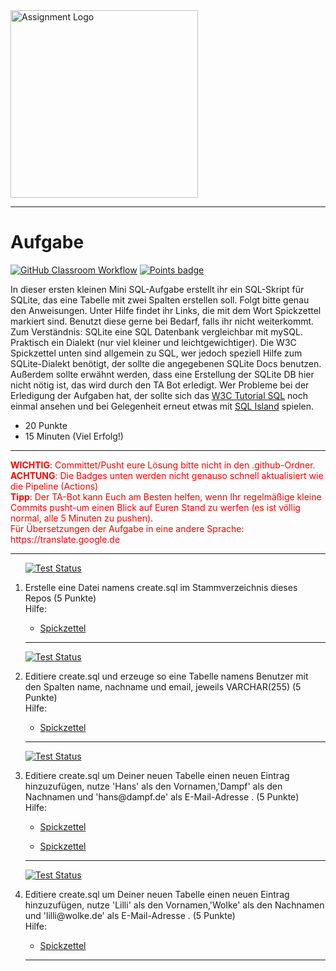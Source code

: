 <img src="https://3.bp.blogspot.com/-VdxnwsQC46k/WUE-wWtj3VI/AAAAAAAAbbE/EsX2rnx6sRkz6AZ3ojgSrSsvKubbyjyQwCLcBGAs/s1600/Sqlite.jpg" alt="Assignment Logo" width="300"/>

---
# Aufgabe
[![GitHub Classroom Workflow](https://github.com/helsoc7/sql-initial/actions/workflows/classroom.yml/badge.svg)](https://github.com/helsoc7/sql-initial/actions/workflows/classroom.yml) [![Points badge](../../blob/badges/.github/badges/points.svg)](../../actions) 

In dieser ersten kleinen Mini SQL-Aufgabe erstellt ihr ein SQL-Skript für SQLite, das eine Tabelle mit zwei Spalten erstellen soll. 
 Folgt bitte genau den Anweisungen. Unter Hilfe findet ihr Links, die mit dem Wort Spickzettel markiert sind. Benutzt diese gerne bei Bedarf, falls ihr nicht weiterkommt. 
 Zum Verständnis: SQLite eine SQL Datenbank vergleichbar mit mySQL. Praktisch ein Dialekt (nur viel kleiner und leichtgewichtiger). Die W3C Spickzettel unten sind allgemein zu SQL, wer jedoch speziell Hilfe zum SQLite-Dialekt benötigt, der sollte die angegebenen SQLite Docs benutzen. Außerdem sollte erwähnt werden, dass eine Erstellung der SQLite DB hier nicht nötig ist, das wird durch den TA Bot erledigt. Wer Probleme bei der Erledigung der Aufgaben hat, der sollte sich das [W3C Tutorial SQL](https://www.w3schools.com/sql/) noch einmal ansehen und bei Gelegenheit erneut etwas mit [SQL Island](https://sql-island.informatik.uni-kl.de/) spielen.
* 20 Punkte
* 15 Minuten (Viel Erfolg!)

---
<p><span style='color:red;'><b>WICHTIG</b>: Committet/Pusht eure Lösung bitte nicht in den .github-Ordner.<br/> <b>ACHTUNG</b>: Die Badges unten werden nicht genauso schnell aktualisiert wie die Pipeline (Actions)<br/><b>Tipp</b>: Der TA-Bot kann Euch am Besten helfen, wenn Ihr regelmäßige kleine Commits pusht-um einen Blick auf Euren Stand zu werfen (es ist völlig normal, alle 5 Minuten zu pushen).<br/>Für Übersetzungen der Aufgabe in eine andere Sprache: https://translate.google.de <br/></span> </p>

---
<ol>

[![Test Status](../../blob/badges/.github/badges/testStatus_1.svg)](../../actions)  
<li> Erstelle eine Datei namens create.sql im Stammverzeichnis dieses Repos (5 Punkte)</li>
Hilfe: 
<ul><li><a href="">Spickzettel</a></li></ul> 

---

[![Test Status](../../blob/badges/.github/badges/testStatus_2.svg)](../../actions)  
<li> Editiere create.sql und erzeuge so eine Tabelle namens Benutzer mit den Spalten name, nachname und email, jeweils VARCHAR(255) (5 Punkte)</li>
Hilfe: 
<ul><li><a href="https://www.w3schools.com/sql/sql_create_table.asp">Spickzettel</a></li></ul> 

---

[![Test Status](../../blob/badges/.github/badges/testStatus_3.svg)](../../actions)  
<li> Editiere create.sql um Deiner neuen Tabelle einen neuen Eintrag hinzuzufügen, nutze 'Hans' als den Vornamen,'Dampf' als den Nachnamen und 'hans@dampf.de' als E-Mail-Adresse . (5 Punkte)</li>
Hilfe: 
<ul><li><a href="https://www.w3schools.com/sql/sql_insert.asp">Spickzettel</a></li></ul> 
<ul><li><a href="https://www.sqlite.org/lang_insert.html">Spickzettel</a></li></ul> 

---

[![Test Status](../../blob/badges/.github/badges/testStatus_4.svg)](../../actions)  
<li> Editiere create.sql um Deiner neuen Tabelle einen neuen Eintrag hinzuzufügen, nutze 'Lilli' als den Vornamen,'Wolke' als den Nachnamen und 'lilli@wolke.de' als E-Mail-Adresse . (5 Punkte)</li>
Hilfe: 
<ul><li><a href="https://www.sqlite.org/lang_insert.html">Spickzettel</a></li></ul> 

---
</ol>
